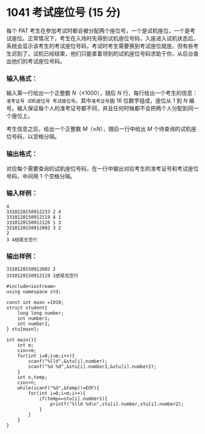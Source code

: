 # 1041 考试座位号 (15 分)

每个 PAT 考生在参加考试时都会被分配两个座位号，一个是试机座位，一个是考试座位。正常情况下，考生在入场时先得到试机座位号码，入座进入试机状态后，系统会显示该考生的考试座位号码，考试时考生需要换到考试座位就座。但有些考生迟到了，试机已经结束，他们只能拿着领到的试机座位号码求助于你，从后台查出他们的考试座位号码。

### 输入格式：

输入第一行给出一个正整数 *N*（≤1000），随后 *N* 行，每行给出一个考生的信息：`准考证号 试机座位号 考试座位号`。其中`准考证号`由 16 位数字组成，座位从 1 到 *N* 编号。输入保证每个人的准考证号都不同，并且任何时候都不会把两个人分配到同一个座位上。

考生信息之后，给出一个正整数 *M*（≤*N*），随后一行中给出 *M* 个待查询的试机座位号码，以空格分隔。

### 输出格式：

对应每个需要查询的试机座位号码，在一行中输出对应考生的准考证号和考试座位号码，中间用 1 个空格分隔。

### 输入样例：

```in
4
3310120150912233 2 4
3310120150912119 4 1
3310120150912126 1 3
3310120150912002 3 2
2
3 4结尾无空行
```

### 输出样例：

```out
3310120150912002 2
3310120150912119 1结尾无空行
```

```
#include<iostream>
using namespace std;

const int maxn =1010;
struct student{
    long long number;
    int number1;
    int number2;
} stu[maxn];

int main(){
    int m;
    cin>>m;
    for(int i=0;i<m;i++){
        scanf("%lld",&stu[i].number);
        scanf("%d %d",&stu[i].number1,&stu[i].number2);
    }
    int n,temp;
    cin>>n;
    while(scanf("%d",&temp)!=EOF){
    	for(int i=0;i<m;i++){
	    	if(temp==stu[i].number1){
	    		printf("%lld %d\n",stu[i].number,stu[i].number2);
			}
    	}
	}
}
```

